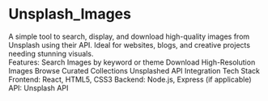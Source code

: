 # Unsplash_Images
A simple tool to search, display, and download high-quality images from Unsplash using their API. Ideal for websites, blogs, and creative projects needing stunning visuals.  
Features: Search Images by keyword or theme Download High-Resolution Images Browse Curated Collections Unsplashed API Integration
Tech Stack
Frontend: React, HTML5, CSS3
Backend: Node.js, Express (if applicable)
API: Unsplash API
